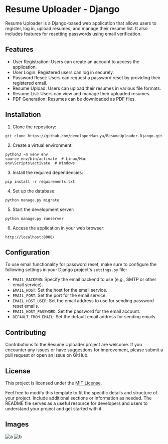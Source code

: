 
# Resume Uploader - Django

Resume Uploader is a Django-based web application that allows users to register, log in, upload resumes, and manage their resume list. It also includes features for resetting passwords using email verification.

## Features

- User Registration: Users can create an account to access the application.
- User Login: Registered users can log in securely.
- Password Reset: Users can request a password reset by providing their registered email.
- Resume Upload: Users can upload their resumes in various file formats.
- Resume List: Users can view and manage their uploaded resumes.
- PDF Generation: Resumes can be downloaded as PDF files.

## Installation

1. Clone the repository:

```
git clone https://github.com/developerMaruya/ResumeUploader-Django.git
```

2. Create a virtual environment:

```
python3 -m venv env
source env/bin/activate  # Linux/Mac
env\Scripts\activate  # Windows
```

3. Install the required dependencies:

```
pip install -r requirements.txt
```

4. Set up the database:

```
python manage.py migrate
```

5. Start the development server:

```
python manage.py runserver
```

6. Access the application in your web browser:

```
http://localhost:8000/
```

## Configuration

To use email functionality for password reset, make sure to configure the following settings in your Django project's `settings.py` file:

- `EMAIL_BACKEND`: Specify the email backend to use (e.g., SMTP or other email service).
- `EMAIL_HOST`: Set the host for the email service.
- `EMAIL_PORT`: Set the port for the email service.
- `EMAIL_HOST_USER`: Set the email address to use for sending password reset emails.
- `EMAIL_HOST_PASSWORD`: Set the password for the email account.
- `DEFAULT_FROM_EMAIL`: Set the default email address for sending emails.

## Contributing

Contributions to the Resume Uploader project are welcome. If you encounter any issues or have suggestions for improvement, please submit a pull request or open an issue on GitHub.

## License

This project is licensed under the [MIT License](LICENSE).

Feel free to modify this template to fit the specific details and structure of your project. Include additional sections or information as needed. The README file serves as a useful resource for developers and users to understand your project and get started with it.

## Images

![a](https://github.com/developerMaruya/ResumeUploader-Django/assets/137375643/a0b4dde8-355f-4f49-8693-bde72e9fe7c8)
![b](https://github.com/developerMaruya/ResumeUploader-Django/assets/137375643/1af38a6a-5a3f-48c1-a123-dc77dde13aeb)

